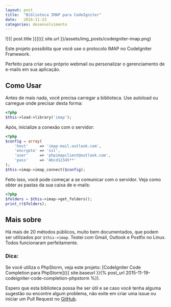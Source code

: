 ```yaml
---
layout: post
title:  "Biblioteca IMAP para CodeIgniter"
date:   2016-11-23
categories: desenvolvimento
---
```


![{{ post.title }}]({{ site.url }}/assets/img_posts/codeigniter-imap.png)

Este projeto possiblita que você use o protocolo IMAP no CodeIgniter Framework.

Perfeito para criar seu próprio webmail ou personalizar o gerenciamento de e-mails em sua aplicação.

## Como Usar

Antes de mais nada, você precisa carregar a biblioteca. Use autoload ou carregue onde precisar desta forma:

```php
<?php
$this->load->library('imap');
```

Após, inicialize a conexão com o servidor:

```php
<?php
$config = array(
	'host'     => 'imap-mail.outlook.com',
	'encrypto' => 'ssl',
	'user'     => 'phpimapclient@outlook.com',
	'pass'     => 'Abcd12345**'
);
$this->imap->imap_connect($config);
```

Feito isso, você pode começar a se comunicar com o servidor. Veja como obter as pastas da sua caixa de e-mails:

```php
<?php
$folders = $this->imap->get_folders();
print_r($folders);
```

## Mais sobre

Há mais de 20 métodos públicos, muito bem documentados, que podem ser utilizados por `$this->imap`. Testei com Gmail, Outlook e Postfix no Linux. Todos funcionaram perfeitamente.

### Dica:

Se você utiliza o PhpStorm, veja este projeto: [CodeIgniter Code Completion para PhpStorm]({{ site.baseurl }}{% post_url 2015-11-19-codeigniter-code-completion-phpstorm %}).


Espero que esta biblioteca possa lhe ser útil e se caso você tenha alguma sugestão ou encontre algum problema, não exite em criar uma issue ou iniciar um Pull Request no [GitHub](https://github.com/natanfelles/codeigniter-imap).
